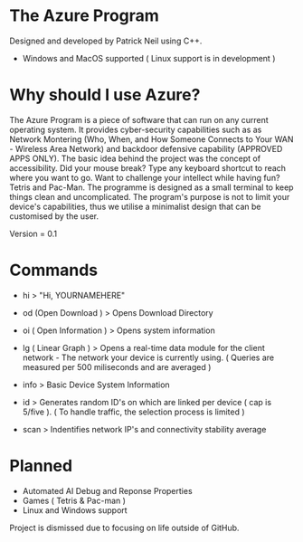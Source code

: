 # **The Azure Program**
Designed and developed by Patrick Neil using C++.


 - Windows and MacOS supported ( Linux support is in development )

# Why should I use Azure?

The Azure Program is a piece of software that can run on any current operating system. It provides cyber-security capabilities such as as Network Montering (Who, When, and How Someone Connects to Your WAN - Wireless Area Network) and backdoor defensive capability (APPROVED APPS ONLY). The basic idea behind the project was the concept of accessibility. Did your mouse break? Type any keyboard shortcut to reach where you want to go. Want to challenge your intellect while having fun? Tetris and Pac-Man. The programme is designed as a small terminal to keep things clean and uncomplicated. The program's purpose is not to limit your device's capabilities, thus we utilise a minimalist design that can be customised by the user.

Version = 0.1      

# Commands

- hi > "Hi, YOURNAMEHERE"

- od (Open Download ) > Opens Download Directory

- oi ( Open Information ) > Opens system information 

- lg ( Linear Graph ) > Opens a real-time data module for the client network - The network your device is currently using. ( Queries are measured per 500 miliseconds and are averaged )

- info > Basic Device System Information

- id > Generates random ID's on which are linked per device ( cap is 5/five ). ( To handle traffic, the selection process is limited )

- scan > Indentifies network IP's and connectivity stability average

# Planned
- Automated AI Debug and Reponse Properties
- Games ( Tetris & Pac-man ) 
- Linux and Windows support


Project is dismissed due to focusing on life outside of GitHub.
